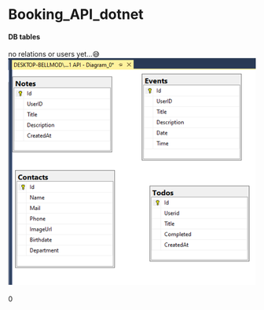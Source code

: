 # Booking_API_dotnet
#### DB tables 
no relations or users yet...😅 \
![](/assets/DB_tables.png)
\
\
0
